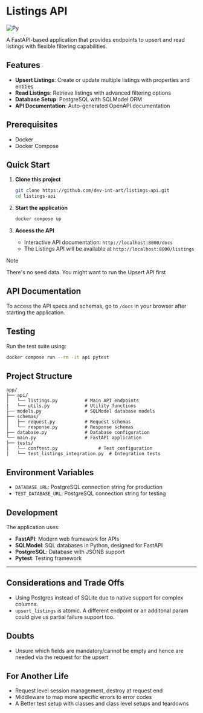 # Listings API

![Py](https://img.shields.io/badge/Python%3A%203.13-blue)

A FastAPI-based application that provides endpoints to upsert and read listings with flexible filtering capabilities.

## Features

- **Upsert Listings**: Create or update multiple listings with properties and entities
- **Read Listings**: Retrieve listings with advanced filtering options
- **Database Setup**: PostgreSQL with SQLModel ORM
- **API Documentation**: Auto-generated OpenAPI documentation

## Prerequisites

- Docker
- Docker Compose

## Quick Start

1. **Clone this project**
   ```bash
   git clone https://github.com/dev-int-art/listings-api.git
   cd listings-api
   ```

2. **Start the application**
   ```bash
   docker compose up
   ```

3. **Access the API**
   - Interactive API documentation: `http://localhost:8000/docs`
   - The Listings API will be available at `http://localhost:8000/listings`

> [!NOTE]
> There's no seed data. You might want to run the Upsert API first

## API Documentation

To access the API specs and schemas, go to `/docs` in your browser after starting the application.

## Testing

Run the test suite using:

```bash
docker compose run --rm -it api pytest
```

## Project Structure

```
app/
├── api/
│   └── listings.py          # Main API endpoints
|   └── utils.py             # Utility functions
├── models.py                # SQLModel database models
├── schemas/
│   ├── request.py           # Request schemas
│   └── response.py          # Response schemas
├── database.py              # Database configuration
└── main.py                  # FastAPI application
├── tests/
|   └── conftest.py               # Test configuration
|   └── test_listings_integration.py  # Integration tests
```

## Environment Variables

- `DATABASE_URL`: PostgreSQL connection string for production
- `TEST_DATABASE_URL`: PostgreSQL connection string for testing

## Development

The application uses:
- **FastAPI**: Modern web framework for APIs
- **SQLModel**: SQL databases in Python, designed for FastAPI
- **PostgreSQL**: Database with JSONB support
- **Pytest**: Testing framework

<hr>

## Considerations and Trade Offs

- Using Postgres instead of SQLite due to native support for complex columns.
- `upsert_listings` is atomic. A different endpoint or an additonal param could give us partial failure support too.

## Doubts

- Unsure which fields are mandatory/cannot be empty and hence are needed via the request for the upsert

## For Another Life

- Request level session management, destroy at request end
- Middleware to map more specific errors to error codes
- A Better test setup with classes and class level setups and teardowns